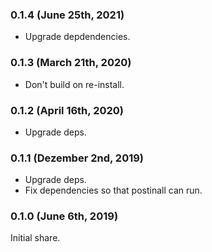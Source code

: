 ### 0.1.4 (June 25th, 2021)

- Upgrade depdendencies.

### 0.1.3 (March 21th, 2020)

- Don't build on re-install.

### 0.1.2 (April 16th, 2020)

- Upgrade deps.

### 0.1.1 (Dezember 2nd, 2019)

- Upgrade deps.
- Fix dependencies so that postinall can run.

### 0.1.0 (June 6th, 2019)

Initial share.
